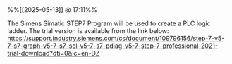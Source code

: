 
## 
%%[[2025-05-13]] @ 17:11%%

The Simens Simatic STEP7 Program will be used to create a PLC logic ladder. The trial version is available from the link below:
	https://support.industry.siemens.com/cs/document/109796156/step-7-v5-7-s7-graph-v5-7-s7-scl-v5-7-s7-pdiag-v5-7-step-7-professional-2021-trial-download?dti=0&lc=en-DZ

